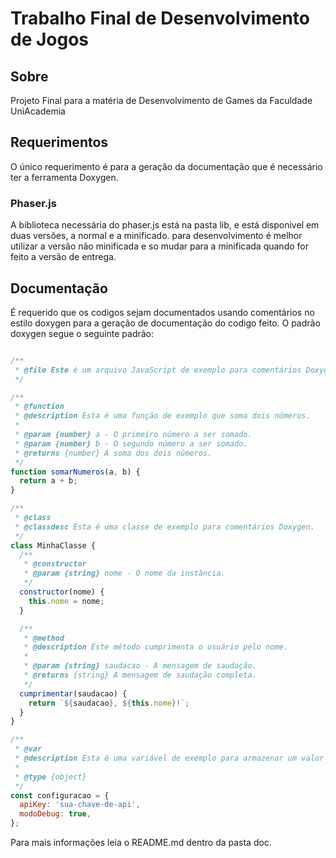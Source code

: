 # Trabalho Final de Desenvolvimento de Jogos
## Sobre
Projeto Final para a matéria de Desenvolvimento de Games da Faculdade UniAcademia
## Requerimentos
O único requerimento é para a geração da documentação que é necessário ter a ferramenta Doxygen.
### Phaser.js
A biblioteca necessária do phaser.js está na pasta lib, e está disponivel em duas versões, a normal e a minificado.
para desenvolvimento é melhor utilizar a versão não minificada e so mudar para a minificada quando for feito a versão de entrega.


## Documentação
É requerido que os codigos sejam documentados usando comentários no estilo doxygen para a geração de documentação do codigo feito.
O padrão doxygen segue o seguinte padrão:
```javascript

/**
 * @file Este é um arquivo JavaScript de exemplo para comentários Doxygen.
 */

/**
 * @function
 * @description Esta é uma função de exemplo que soma dois números.
 *
 * @param {number} a - O primeiro número a ser somado.
 * @param {number} b - O segundo número a ser somado.
 * @returns {number} A soma dos dois números.
 */
function somarNumeros(a, b) {
  return a + b;
}

/**
 * @class
 * @classdesc Esta é uma classe de exemplo para comentários Doxygen.
 */
class MinhaClasse {
  /**
   * @constructor
   * @param {string} nome - O nome da instância.
   */
  constructor(nome) {
    this.nome = nome;
  }

  /**
   * @method
   * @description Este método cumprimenta o usuário pelo nome.
   *
   * @param {string} saudacao - A mensagem de saudação.
   * @returns {string} A mensagem de saudação completa.
   */
  cumprimentar(saudacao) {
    return `${saudacao}, ${this.nome}!`;
  }
}

/**
 * @var
 * @description Esta é uma variável de exemplo para armazenar um valor de configuração.
 *
 * @type {object}
 */
const configuracao = {
  apiKey: 'sua-chave-de-api',
  modoDebug: true,
};


```
Para mais informações leia o README.md dentro da pasta doc.


